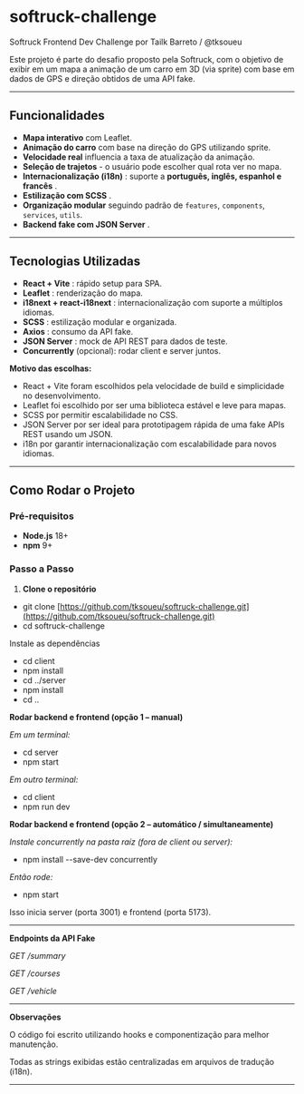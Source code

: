 # softruck-challenge

Softruck Frontend Dev Challenge por Tailk Barreto / @tksoueu


Este projeto é parte do desafio proposto pela Softruck, com o objetivo de exibir em um mapa a animação de um carro em 3D (via sprite) com base em dados de GPS e direção obtidos de uma API fake.

---

## **Funcionalidades**

* **Mapa interativo** com Leaflet.
* **Animação do carro** com base na direção do GPS utilizando sprite.
* **Velocidade real** influencia a taxa de atualização da animação.
* **Seleção de trajetos** - o usuário pode escolher qual rota ver no mapa.
* **Internacionalização (i18n)** : suporte a  **português, inglês, espanhol e francês** .
* **Estilização com SCSS** .
* **Organização modular** seguindo padrão de `features`, `components`, `services`, `utils`.
* **Backend fake com JSON Server** .

---

## **Tecnologias Utilizadas**

* **React + Vite** : rápido setup para SPA.
* **Leaflet** : renderização do mapa.
* **i18next + react-i18next** : internacionalização com suporte a múltiplos idiomas.
* **SCSS** : estilização modular e organizada.
* **Axios** : consumo da API fake.
* **JSON Server** : mock de API REST para dados de teste.
* **Concurrently** (opcional): rodar client e server juntos.

**Motivo das escolhas:**

* React + Vite foram escolhidos pela velocidade de build e simplicidade no desenvolvimento.
* Leaflet foi escolhido por ser uma biblioteca estável e leve para mapas.
* SCSS por permitir escalabilidade no CSS.
* JSON Server por ser ideal para prototipagem rápida de uma fake APIs REST usando um JSON.
* i18n por garantir internacionalização com escalabilidade para novos idiomas.

---

## **Como Rodar o Projeto**

### **Pré-requisitos**

* **Node.js** 18+
* **npm** 9+

### **Passo a Passo**

1. **Clone o repositório**

* git clone [https://github.com/tksoueu/softruck-challenge.git](https://github.com/tksoueu/softruck-challenge.git)
* cd softruck-challenge

Instale as dependências

* cd client
* npm install
* cd ../server
* npm install
* cd ..

**Rodar backend e frontend (opção 1 – manual)**

*Em um terminal:*

* cd server
* npm start

*Em outro terminal:*

* cd client
* npm run dev

**Rodar backend e frontend (opção 2 – automático / simultaneamente)**

*Instale concurrently na pasta raíz (fora de client ou server):*

* npm install --save-dev concurrently

*Então rode:*

* npm start

Isso inicia server (porta 3001) e frontend (porta 5173).

---

**Endpoints da API Fake**

*GET /summary*

*GET /courses*

*GET /vehicle*

---

**Observações**

O código foi escrito utilizando hooks e componentização para melhor manutenção.

Todas as strings exibidas estão centralizadas em arquivos de tradução (i18n).

---
